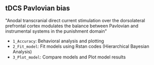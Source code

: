 tDCS Pavlovian bias
----------------
"Anodal transcranial direct current stimulation over the dorsolateral prefrontal cortex modulates the balance between Pavlovian and instrumental systems in the punishment domain"

* `1_Accuracy`: Behavioral analysis and plotting
* `2_Fit_model`: Fit models using Rstan codes (Hierarchical Bayesian Analysis)
* `3_Plot_model`: Compare models and Plot model results
